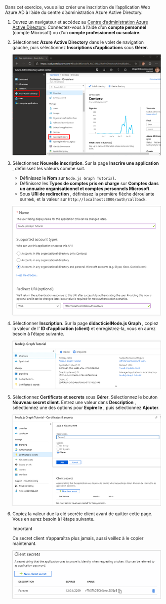 <!-- markdownlint-disable MD002 MD041 -->

Dans cet exercice, vous allez créer une inscription de l’application Web Azure AD à l’aide du centre d’administration Azure Active Directory.

1. Ouvrez un navigateur et accédez au [Centre d’administration Azure Active Directory](https://aad.portal.azure.com). Connectez-vous à l’aide d’un **compte personnel** (compte Microsoft) ou d’un **compte professionnel ou scolaire**.

1. Sélectionnez **Azure Active Directory** dans le volet de navigation gauche, puis sélectionnez **Inscriptions d’applications** sous **Gérer**.

    ![Une capture d’écran des inscriptions d’applications ](./images/aad-portal-app-registrations.png)

1. Sélectionnez **Nouvelle inscription**. Sur la page **Inscrire une application** , définissez les valeurs comme suit.

    - Définissez le **Nom** sur `Node.js Graph Tutorial`.
    - Définissez les **Types de comptes pris en charge** sur **Comptes dans un annuaire organisationnel et comptes personnels Microsoft**.
    - Sous **URI de redirection** , définissez la première flèche déroulante sur `Web`, et la valeur sur `http://localhost:3000/auth/callback`.

    ![Capture d’écran de la page Inscrire une application](./images/aad-register-an-app.png)

1. Sélectionner **Inscription**. Sur la page **didacticielNode.js Graph** , copiez la valeur de l' **ID d’application (client)** et enregistrez-la, vous en aurez besoin à l’étape suivante.

    ![Une capture d’écran de l’ID d’application de la nouvelle inscription d'application](./images/aad-application-id.png)

1. Sélectionnez **Certificats et secrets** sous **Gérer**. Sélectionnez le bouton **Nouveau secret client**. Entrez une valeur dans **Description** , sélectionnez une des options pour **Expire le** , puis sélectionnez **Ajouter**.

    ![Une capture d’écran de la boîte de dialogue Ajouter une clé secrète client](./images/aad-new-client-secret.png)

1. Copiez la valeur due la clé secrète client avant de quitter cette page. Vous en aurez besoin à l’étape suivante.

    > [!IMPORTANT]
    > Ce secret client n’apparaîtra plus jamais, aussi veillez à le copier maintenant.

    ![Une capture d’écran de la clé secrète client nouvellement ajoutée](./images/aad-copy-client-secret.png)

